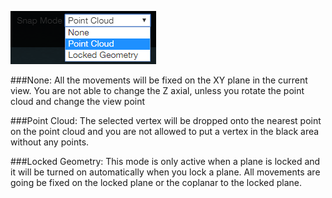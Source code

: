 
![](/Images/snap_mode.png)

###None:
All the movements will be fixed on the XY plane in the current view. You are not able to 
change the Z axial, unless you rotate the point cloud and change the view point

###Point Cloud:
The selected vertex will be dropped onto the nearest point on the point cloud and you are not allowed to put a vertex in the black area without any points.

###Locked Geometry:
This mode is only active when a plane is locked and it will be turned on automatically when you lock a plane. All movements are going be fixed on the locked plane or the coplanar to the locked plane.
